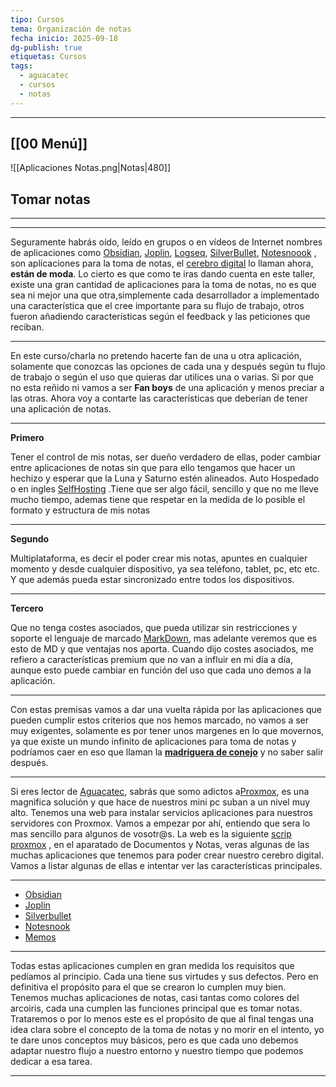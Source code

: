 ```yaml
---
tipo: Cursos
tema: Organización de notas
fecha inicio: 2025-09-18
dg-publish: true
etiquetas: Cursos
tags:
  - aguacatec
  - cursos
  - notas
---
```

---
 [[00 Menú]]
---

![[Aplicaciones Notas.png|Notas|480]]

## Tomar notas

---

---



Seguramente habrás oído, leído  en grupos o en vídeos de Internet nombres de aplicaciones como  [Obsidian](https://obsidian.md/), [Joplin](https://joplinapp.org/), [Logseq](https://logseq.com/), [SilverBullet](https://silverbullet.md/), [Notesnoook](https://notesnook.com/) , son aplicaciones para  la toma de notas, el [cerebro digital](https://search.brave.com/search?q=cerebro+digital&source=android) lo llaman ahora, **están  de moda**. Lo cierto es que como te iras dando cuenta en este taller, existe una gran cantidad de aplicaciones para la toma de notas, no es que sea ni mejor una que otra,simplemente cada desarrollador a implementado una característica que el cree importante para su flujo de trabajo, otros fueron añadiendo características según el feedback y las peticiones que reciban.


---

En este curso/charla no pretendo  hacerte fan de una u otra aplicación, solamente que conozcas las opciones de cada una y después según tu flujo de trabajo o según el uso que quieras dar utilices una o varias. Si por que  no esta reñido ni vamos a ser **Fan boys** de una aplicación y menos preciar a las otras. Ahora voy a contarte las  características que deberían de tener una aplicación de notas.

---

**Primero**

Tener  el control de mis notas, ser dueño verdadero de ellas, poder cambiar entre aplicaciones de notas sin que para ello tengamos que hacer un hechizo y esperar que la Luna y Saturno estén alineados. 
Auto Hospedado o en ingles [SelfHosting](https://selfh.st/apps/?search=notes) .Tiene que ser algo fácil, sencillo y que no me lleve mucho tiempo, ademas tiene que respetar en la medida de lo posible el  formato y estructura de mis notas


---
**Segundo**

Multiplataforma, es decir el poder crear mis notas, apuntes en cualquier momento y desde cualquier dispositivo, ya sea teléfono, tablet, pc, etc etc. Y que además pueda estar sincronizado entre todos los dispositivos. 


---
**Tercero**

Que no tenga costes asociados, que pueda utilizar sin restricciones y soporte el lenguaje de marcado [MarkDown](https://markdown.es/), mas adelante veremos que es esto  de MD y que ventajas nos  aporta. Cuando dijo costes asociados, me refiero a características premium que no van a influir en mi día a día, aunque esto puede cambiar en función del uso que cada uno demos  a la aplicación.

---
Con estas premisas vamos a dar una vuelta rápida por las aplicaciones que pueden cumplir estos criterios que nos hemos marcado, no vamos a  ser  muy exigentes, solamente es por tener unos margenes en lo que movernos, ya que existe un mundo infinito  de aplicaciones para toma de  notas y podríamos caer en eso que llaman la **[madriguera de conejo](https://en.wikipedia.org/wiki/Down_the_rabbit_hole#:~:text=%22Down%20the%20rabbit%20hole%22%20is,slowly%20entered%20the%20English%20vernacular.)** y no  saber salir después.

---
Si eres lector de [Aguacatec](https://aguacatec.es/), sabrás que somo adictos a[Proxmox](https://aguacatec.es/?s=proxmox), es una magnifica solución y que hace de nuestros mini pc suban a un nivel muy alto. Tenemos una web para instalar servicios aplicaciones para nuestros servidores con Proxmox. Vamos a empezar por ahí, entiendo que sera lo mas sencillo para algunos de vosotr@s. La web es la siguiente [scrip proxmox](https://community-scripts.github.io/ProxmoxVE/scripts) , en el aparatado de Documentos y Notas, veras algunas de las muchas aplicaciones que tenemos para poder crear nuestro cerebro digital. Vamos a listar algunas de ellas e intentar ver las características principales.

---



- [Obsidian](https://obsidian.md/download)
- [Joplin](https://joplinapp.org/)
- [Silverbullet](https://silverbullet.md/)
- [Notesnook](https://notesnook.com/)
- [Memos](https://www.usememos.com/docs)
---

Todas estas aplicaciones cumplen en gran medida los requisitos que pedíamos al principio. Cada una tiene sus virtudes y sus defectos. Pero en definitiva el propósito para el que se crearon lo cumplen muy bien. Tenemos muchas aplicaciones de notas, casi tantas como colores del arcoiris, cada una cumplen las funciones principal que es tomar notas. Trataremos o por lo menos este es el propósito de que al final tengas una idea clara sobre el concepto de la toma de notas y no morir en el intento, yo te dare unos conceptos muy básicos, pero es que cada uno debemos adaptar nuestro flujo a nuestro entorno y nuestro tiempo que podemos dedicar a esa tarea.

---


